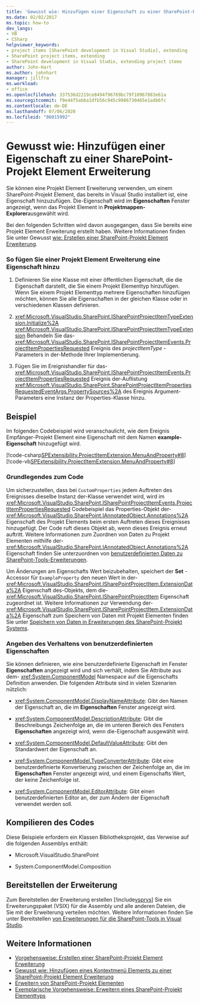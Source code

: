 ```yaml
---
title: 'Gewusst wie: Hinzufügen einer Eigenschaft zu einer SharePoint-Projekt Element Erweiterung | Microsoft-Dokumentation'
ms.date: 02/02/2017
ms.topic: how-to
dev_langs:
- VB
- CSharp
helpviewer_keywords:
- project items [SharePoint development in Visual Studio], extending
- SharePoint project items, extending
- SharePoint development in Visual Studio, extending project items
author: John-Hart
ms.author: johnhart
manager: jillfra
ms.workload:
- office
ms.openlocfilehash: 337536d2219ce8494f96769bc79f10967883e61a
ms.sourcegitcommit: f9e44f5ab6a1dfb56c945c9986730465e1adb6fc
ms.contentlocale: de-DE
ms.lasthandoff: 07/06/2020
ms.locfileid: "86015992"
---
```

# <a name="how-to-add-a-property-to-a-sharepoint-project-item-extension"></a>Gewusst wie: Hinzufügen einer Eigenschaft zu einer SharePoint-Projekt Element Erweiterung
  Sie können eine Projekt Element Erweiterung verwenden, um einem SharePoint-Projekt Element, das bereits in Visual Studio installiert ist, eine Eigenschaft hinzuzufügen. Die-Eigenschaft wird im **Eigenschaften** Fenster angezeigt, wenn das Projekt Element in **Projektmappen-Explorer**ausgewählt wird.

 Bei den folgenden Schritten wird davon ausgegangen, dass Sie bereits eine Projekt Element Erweiterung erstellt haben. Weitere Informationen finden Sie unter Gewusst [wie: Erstellen einer SharePoint-Projekt Element Erweiterung](../sharepoint/how-to-create-a-sharepoint-project-item-extension.md).

### <a name="to-add-a-property-to-a-project-item-extension"></a>So fügen Sie einer Projekt Element Erweiterung eine Eigenschaft hinzu

1. Definieren Sie eine Klasse mit einer öffentlichen Eigenschaft, die die Eigenschaft darstellt, die Sie einem Projekt Elementtyp hinzufügen. Wenn Sie einem Projekt Elementtyp mehrere Eigenschaften hinzufügen möchten, können Sie alle Eigenschaften in der gleichen Klasse oder in verschiedenen Klassen definieren.

2. <xref:Microsoft.VisualStudio.SharePoint.ISharePointProjectItemTypeExtension.Initialize%2A> <xref:Microsoft.VisualStudio.SharePoint.ISharePointProjectItemTypeExtension> Behandeln Sie das- <xref:Microsoft.VisualStudio.SharePoint.ISharePointProjectItemEvents.ProjectItemPropertiesRequested> Ereignis des *projectItemType* -Parameters in der-Methode Ihrer Implementierung.

3. Fügen Sie im Ereignishandler für das- <xref:Microsoft.VisualStudio.SharePoint.ISharePointProjectItemEvents.ProjectItemPropertiesRequested> Ereignis der-Auflistung <xref:Microsoft.VisualStudio.SharePoint.SharePointProjectItemPropertiesRequestedEventArgs.PropertySources%2A> des Ereignis Argument-Parameters eine Instanz der Properties-Klasse hinzu.

## <a name="example"></a>Beispiel
 Im folgenden Codebeispiel wird veranschaulicht, wie dem Ereignis Empfänger-Projekt Element eine Eigenschaft mit dem Namen **example-Eigenschaft** hinzugefügt wird.

 [!code-csharp[SPExtensibility.ProjectItemExtension.MenuAndProperty#8](../sharepoint/codesnippet/CSharp/projectitemmenuandproperty/extension/projectitemextensionproperty.cs#8)]
 [!code-vb[SPExtensibility.ProjectItemExtension.MenuAndProperty#8](../sharepoint/codesnippet/VisualBasic/projectitemmenuandproperty/extension/projectitemextensionproperty.vb#8)]

### <a name="understand-the-code"></a>Grundlegendes zum Code
 Um sicherzustellen, dass bei `CustomProperties` jedem Auftreten des Ereignisses dieselbe Instanz der-Klasse verwendet wird, wird im <xref:Microsoft.VisualStudio.SharePoint.ISharePointProjectItemEvents.ProjectItemPropertiesRequested> Codebeispiel das Properties-Objekt der- <xref:Microsoft.VisualStudio.SharePoint.IAnnotatedObject.Annotations%2A> Eigenschaft des Projekt Elements beim ersten Auftreten dieses Ereignisses hinzugefügt. Der Code ruft dieses Objekt ab, wenn dieses Ereignis erneut auftritt. Weitere Informationen zum Zuordnen von Daten zu Projekt Elementen mithilfe der- <xref:Microsoft.VisualStudio.SharePoint.IAnnotatedObject.Annotations%2A> Eigenschaft finden Sie unterzuordnen von [benutzerdefinierten Daten zu SharePoint-Tools-Erweiterungen](../sharepoint/associating-custom-data-with-sharepoint-tools-extensions.md).

 Um Änderungen am Eigenschafts Wert beizubehalten, speichert der **Set** -Accessor für `ExampleProperty` den neuen Wert in der- <xref:Microsoft.VisualStudio.SharePoint.ISharePointProjectItem.ExtensionData%2A> Eigenschaft des-Objekts, dem die- <xref:Microsoft.VisualStudio.SharePoint.ISharePointProjectItem> Eigenschaft zugeordnet ist. Weitere Informationen zur Verwendung der- <xref:Microsoft.VisualStudio.SharePoint.ISharePointProjectItem.ExtensionData%2A> Eigenschaft zum Speichern von Daten mit Projekt Elementen finden Sie unter [Speichern von Daten in Erweiterungen des SharePoint-Projekt Systems](../sharepoint/saving-data-in-extensions-of-the-sharepoint-project-system.md).

### <a name="specify-the-behavior-of-custom-properties"></a>Angeben des Verhaltens von benutzerdefinierten Eigenschaften
 Sie können definieren, wie eine benutzerdefinierte Eigenschaft im Fenster **Eigenschaften** angezeigt wird und sich verhält, indem Sie Attribute aus dem- <xref:System.ComponentModel> Namespace auf die Eigenschafts Definition anwenden. Die folgenden Attribute sind in vielen Szenarien nützlich:

- <xref:System.ComponentModel.DisplayNameAttribute>: Gibt den Namen der Eigenschaft an, die im **Eigenschaften** Fenster angezeigt wird.

- <xref:System.ComponentModel.DescriptionAttribute>: Gibt die Beschreibungs Zeichenfolge an, die im unteren Bereich des Fensters **Eigenschaften** angezeigt wird, wenn die-Eigenschaft ausgewählt wird.

- <xref:System.ComponentModel.DefaultValueAttribute>: Gibt den Standardwert der Eigenschaft an.

- <xref:System.ComponentModel.TypeConverterAttribute>: Gibt eine benutzerdefinierte Konvertierung zwischen der Zeichenfolge an, die im **Eigenschaften** Fenster angezeigt wird, und einem Eigenschafts Wert, der keine Zeichenfolge ist.

- <xref:System.ComponentModel.EditorAttribute>: Gibt einen benutzerdefinierten Editor an, der zum Ändern der Eigenschaft verwendet werden soll.

## <a name="compile-the-code"></a>Kompilieren des Codes
 Diese Beispiele erfordern ein Klassen Bibliotheksprojekt, das Verweise auf die folgenden Assemblys enthält:

- Microsoft.VisualStudio.SharePoint

- System.ComponentModel.Composition

## <a name="deploy-the-extension"></a>Bereitstellen der Erweiterung
 Zum Bereitstellen der Erweiterung erstellen [!include[vsprvs](../sharepoint/includes/vsprvs-md.md)] Sie ein Erweiterungspaket (VSIX) für die Assembly und alle anderen Dateien, die Sie mit der Erweiterung verteilen möchten. Weitere Informationen finden Sie unter Bereitstellen [von Erweiterungen für die SharePoint-Tools in Visual Studio](../sharepoint/deploying-extensions-for-the-sharepoint-tools-in-visual-studio.md).

## <a name="see-also"></a>Weitere Informationen
- [Vorgehensweise: Erstellen einer SharePoint-Projekt Element Erweiterung](../sharepoint/how-to-create-a-sharepoint-project-item-extension.md)
- [Gewusst wie: Hinzufügen eines Kontextmenü Elements zu einer SharePoint-Projekt Element Erweiterung](../sharepoint/how-to-add-a-shortcut-menu-item-to-a-sharepoint-project-item-extension.md)
- [Erweitern von SharePoint-Projekt Elementen](../sharepoint/extending-sharepoint-project-items.md)
- [Exemplarische Vorgehensweise: Erweitern eines SharePoint-Projekt Elementtyps](../sharepoint/walkthrough-extending-a-sharepoint-project-item-type.md)

